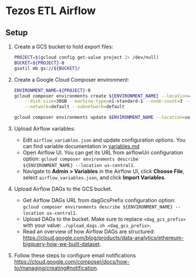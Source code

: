 # Tezos ETL Airflow

## Setup

1. Create a GCS bucket to hold export files:

    ```bash
    PROJECT=$(gcloud config get-value project 2> /dev/null)
    BUCKET=${PROJECT}-0
    gsutil mb gs://${BUCKET}/
    ```

2. Create a Google Cloud Composer environment:

    ```bash
    ENVIRONMENT_NAME=${PROJECT}-0
    gcloud composer environments create ${ENVIRONMENT_NAME} --location=us-central1 --zone=us-central1-a \
        --disk-size=30GB --machine-type=n1-standard-1 --node-count=3 --python-version=3 --image-version=composer-1.8.3-airflow-1.10.3 \
        --network=default --subnetwork=default
    
    gcloud composer environments update $ENVIRONMENT_NAME --location=us-central1 --update-pypi-package=tezos-etl==0.2.0
    ```

3. Upload Airflow variables: 

    - Edit `airflow_variables.json` and update configuration options. 
      You can find variable documentation in [variables.md](docs/variables.md)
    - Open Airflow UI. You can get its URL from airflowUri configuration option: 
      `gcloud composer environments describe ${ENVIRONMENT_NAME} --location us-central1`.
    - Navigate to **Admin > Variables** in the Airflow UI, click **Choose File**, select `airflow_variables.json`, 
      and click **Import Variables**.
    
4. Upload Airflow DAGs to the GCS bucket. 
    - Get Airflow DAGs URL from dagGcsPrefix configuration option:
      `gcloud composer environments describe ${ENVIRONMENT_NAME} --location us-central1`.
    - Upload DAGs to the bucket. Make sure to replace `<dag_gcs_prefix>` with your value:
      `./upload_dags.sh <dag_gcs_prefix>`.
    - Read an overview of how Airflow DAGs are structured: 
    https://cloud.google.com/blog/products/data-analytics/ethereum-bigquery-how-we-built-dataset.

5. Follow these steps to configure email notifications 
https://cloud.google.com/composer/docs/how-to/managing/creating#notification.